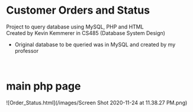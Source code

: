 # Customer Orders and Status
Project to query database using MySQL, PHP and HTML <br/>
Created by Kevin Kemmerer in CS485 (Database System Design)
- Original database to be queried was in MySQL and created by my professor
<br/>

# main php page
![Order_Status.html](/images/Screen Shot 2020-11-24 at 11.38.27 PM.png)



